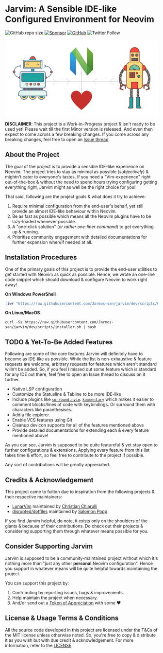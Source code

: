 # Jarvim: A Sensible IDE-like Configured Environment for Neovim

![GitHub repo size](https://img.shields.io/github/repo-size/Jarmos-san/jarvim?label=Repo%20Size&logo=GitHub&style=flat-square) [![Sponsor](https://img.shields.io/badge/Sponsor-With%20a%20Coffee%2FBook-yellow)](https://www.buymeacoffee.com/jarmos) [![GitHub](https://img.shields.io/github/license/Jarmos-san/Jarvim?label=License&logo=GitHub&style=flat-square)](./LICENSE) ![Twitter Follow](https://img.shields.io/twitter/follow/Jarmosan?style=social)

![Jarvim's cover image](./assets/Jarvim.png)

**DISCLAIMER**: This project is a Work-in-Progress project & isn't ready to be
used yet! Please wait till the first Minor version is released. And even then
expect to come across a few breaking changes. If you come across any breaking
changes, feel free to open an [Issue thread](https://github.com/Jarmos-san/jarvim/issues/new/choose).

## About the Project

The goal of the project is to provide a sensible IDE-like experience on Neovim.
The project tries to stay as minimal as possible (_subjectively_) & mightn't
cater to everyone's tastes. If you need a "Vim-experience" right out-of-the-box
& without the need to spend hours trying configuring getting everything right,
Jarvim might as well be the right choice for you!

That said, following are the project goals & what does it try to achieve:

1. Require minimal configuration from the end-user's behalf, yet still provide
   an almost IDE-like behaviour within Neovim.
2. Be as fast as possible which means all the Neovim plugins have to be
   lazy-loaded whenever possible.
3. A "one-click solution" (_or rather one-liner command_) to get everything up &
   running.
4. Prioritise community engagement with detailed documentations for further
   expansion when/if needed at all.

## Installation Procedures

One of the primary goals of this project is to provide the end-user utilities to
get started with Neovim as quick as possible. Hence, we wrote an one-line code
snippet which should download & configure Neovim to work right away!

**On Windows PowerShell**

```powershell
(iwr "https://raw.githubusercontent.com/Jarmos-san/jarvim/dev/scripts/Get-Jarvim.ps1").content | iex 
```

**On Linux/MacOS**

```shell
curl -Ss https://raw.githubusercontent.com/Jarmos-san/jarvim/dev/scripts/installer.sh | bash
```

## TODO & Yet-To-Be Added Features

Following are some of the core features Jarvim will definitely have to become as
IDE-like as possible. While the list is non-exhaustive & feature requests are
welcome, arbitrary requests for features which aren't standard willn't be added.
So, if you feel I missed out some feature which is standard for any IDE out
there, feel free to open an Issue thread to discuss on it further.

- Native LSP configuration
- Customize the Statusline & Tabline to be more IDE-like
- Include plugins like
  [`surround.nvim`](https://github.com/blackCauldron7/surround.nvim).
  [`kommentary`](https://github.com/b3nj5m1n/kommentary) which makes it easier
  to comment blocks/lines of code with keybindings. Or surround them with
  characters like paranthesises.
- Add a file explorer.
- Enable VCS features using Git
- Cleanup devicon supports for all of the features mentioned above
- Provide detailed documentations for extending each & every feature mentioned
  above!

As you can see, Jarvim is supposed to be quite featureful & yet stay open to
further configurations & extensions. Applying every feature from this list takes
time & effort, so feel free to contribute to the project if possible.

Any sort of contributions will be greatly appreciated.

## Credits & Acknowledgement

This project came to fuition due to inspiration from the following projects &
their respective maintainers:

- [LunarVim](https://github.com/LunarVim/LunarVim) maintained by [Christian
  Chiarulli](https://github.com/ChristianChiarulli)
- [disrupted/dotfiles](https://github.com/disrupted/dotfiles/tree/master/.config/nvim)
  maintained by [Salomon Popp](https://github.com/disrupted)

If you find Jarvim helpful, do note, it exists only on the shoulders of the
giants & because of their contributions. Do check out their projects &
considering supporting them through whatever means possible for you.

## Consider Supporting Jarvim

Jarvim is supposed to be a community-maintained project without which it's
nothing more than "just any other __personal__ Neovim configuration". Hence you
support in whatever means will be quite helpful towards maintaining the project.

You can support this project by:

1. Contributing by reporting issues, bugs & improvements.
2. Help maintain the project when necessary.
3. And/or send out a [Token of
   Appreciation](https://www.buymeacoffee.com/jarmos) with some :heart:

## License & Usage Terms & Conditions

All the source code developed in this project are licensed under the T&Cs of the
MIT license unless otherwise noted. So, you're free to copy & distribute it as
you wish but with due credit & acknowledgement. For more information, refer to
the [LICENSE](./LICENSE).
